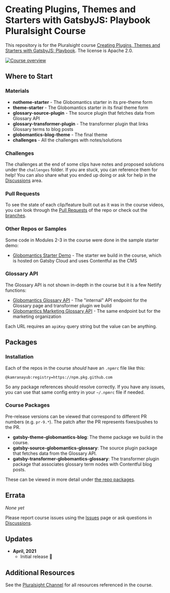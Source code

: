 # Creating Plugins, Themes and Starters with GatsbyJS: Playbook Pluralsight Course

This repository is for the Pluralsight course [Creating Plugins, Themes and Starters with GatsbyJS: Playbook](http://bit.ly/PSCustomizingGatsby). The license is Apache 2.0.

[![Course overview](https://user-images.githubusercontent.com/563819/115808029-4d838000-a3af-11eb-9b53-459815f3069d.png)](http://bit.ly/PSCustomizingGatsby)

## Where to Start

### Materials

- **notheme-starter** - The Globomantics starter in its pre-theme form
- **theme-starter** - The Globomantics starter in its final theme form
- **glossary-source-plugin** - The source plugin that fetches data from Glossary API
- **glossary-transformer-plugin** - The transformer plugin that links Glossary terms to blog posts
- **globomantics-blog-theme** - The final theme
- **challenges** - All the challenges with notes/solutions

### Challenges

The challenges at the end of some clips have notes and proposed solutions under the `challenges` folder. If you are stuck, you can reference them for help! You can also share what you ended up doing or ask for help in the [Discussions](discussions) area.

### Pull Requests

To see the state of each clip/feature built out as it was in the course videos, you can look through the [Pull Requests](https://github.com/kamranayub/pluralsight-gatsby-starters-themes-plugins/pulls?q=is%3Apr+sort%3Aupdated-desc+is%3Aclosed) of the repo or check out the [branches](https://github.com/kamranayub/pluralsight-gatsby-starters-themes-plugins/branches).

### Other Repos or Samples

Some code in Modules 2-3 in the course were done in the sample starter demo:

- [Globomantics Starter Demo](https://github.com/kamranayub/pluralsight-gatsby-demo-starter) - The starter we build in the course, which is hosted on Gatsby Cloud and uses Contentful as the CMS

### Glossary API

The Glossary API is not shown in-depth in the course but it is a few Netlify functions:

- [Globomantics Glossary API](https://pluralsight-globomantics-glossary-api.netlify.app/.netlify/functions/glossary?apiKey=123) - The "internal" API endpoint for the Glossary page and transformer plugin we build
- [Globomantics Marketing Glossary API](https://pluralsight-globomantics-glossary-api.netlify.app/.netlify/functions/glossary-marketing?apiKey=123) - The same endpoint but for the marketing organization

Each URL requires an `apiKey` query string but the value can be anything.

## Packages

### Installation

Each of the repos in the course _should_ have an `.npmrc` file like this:

```
@kamranayub:registry=https://npm.pkg.github.com
```

So any package references should resolve correctly. If you have any issues, you can use that same config entry in your `~/.npmrc` file if needed.

### Course Packages

Pre-release versions can be viewed that correspond to different PR numbers (e.g. `pr-9.*`). The patch after the PR represents fixes/pushes to the PR.

- **gatsby-theme-globomantics-blog**: The theme package we build in the course.
- **gatsby-source-globomantics-glossary**: The source plugin package that fetches data from the Glossary API.
- **gatsby-transformer-globomantics-glossary**: The transformer plugin package that associates glossary term nodes with Contentful blog posts.

These can be viewed in more detail under [the repo packages](https://github.com/kamranayub?tab=packages&repo_name=pluralsight-gatsby-starters-themes-plugins).

## Errata

_None yet_

Please report course issues using the [Issues](issues) page or ask questions in [Discussions](discussions).

## Updates

- **April, 2021**
  - Initial release 🎉

## Additional Resources

See the [Pluralsight Channel](https://bit.ly/PSCustomizingGatsbyResources) for all resources referenced in the course.
